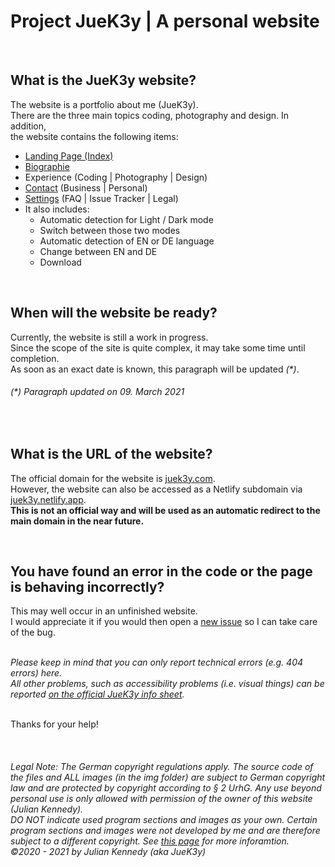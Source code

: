 # Project JueK3y | A personal website
<br>

## What is the JueK3y website?
The website is a portfolio about me (JueK3y). 
<br>There are the three main topics coding, photography and design. In addition,
<br>the website contains the following items:
- [Landing Page (Index)](https://www.juek3y.com/)
- [Biographie](https://www.juek3y.com/de/bio)
- Experience (Coding | Photography | Design)
- [Contact](https://www.juek3y.com/de/contact) (Business | Personal)
- [Settings](https://www.juek3y.com/de/settings) (FAQ | Issue Tracker | Legal)
- It also includes:
  - Automatic detection for Light / Dark mode
  - Switch between those two modes
  - Automatic detection of EN or DE language
  - Change between EN and DE
  - Download
<br>

## When will the website be ready?
Currently, the website is still a work in progress.
<br>Since the scope of the site is quite complex, it may take some time until completion.
<br>As soon as an exact date is known, this paragraph will be updated _(*)_. 
###### _(*) Paragraph updated on 09. March 2021_
<br>

## What is the URL of the website?
The official domain for the website is [juek3y.com](https://juek3y.com).
<br>However, the website can also be accessed as a Netlify subdomain via [juek3y.netlify.app](https://juek3y.netlify.app).
<br>**This is not an official way and will be used as an automatic redirect to the main domain in the near future.**

<br>

## You have found an error in the code or the page is behaving incorrectly?
This may well occur in an unfinished website.
<br>I would appreciate it if you would then open a [new issue](https://github.com/JueK3y-Prv/Project-JueK3y/issues/new) so I can take care of the bug.

_<br>Please keep in mind that you can only report technical errors (e.g. 404 errors) here.
<br>All other problems, such as accessibility problems (i.e. visual things) can be reported [on the official JueK3y info sheet](https://github.com/JueK3y/Project-JueK3y/issues)._

<br>Thanks for your help!

<br>


###### _Legal Note: The German copyright regulations apply. The source code of the files and ALL images (in the img folder) are subject to German copyright law and are protected by copyright according to § 2 UrhG. Any use beyond personal use is only allowed with permission of the owner of this website (Julian Kennedy).<br>DO NOT indicate used program sections and images as your own. Certain program sections and images were not developed by me and are therefore subject to a different copyright. See [this page](https://juek3y.com/de/settings#urheberrecht) for more inforamtion. <br>©2020 - 2021 by Julian Kennedy (aka JueK3y)_
